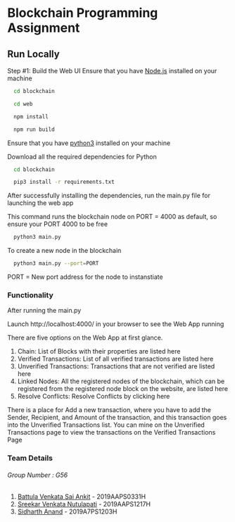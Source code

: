 # Blockchain Programming Assignment

## Run Locally

Step #1: Build the Web UI
Ensure that you have [Node.js](https://nodejs.org) installed on your machine

```bash
  cd blockchain
```
```bash
  cd web
```
```bash
  npm install
```
```bash
  npm run build
```

Ensure that you have [python3](python.org/downloads/) installed on your machine

Download all the required dependencies for Python

```bash
  cd blockchain
```

```bash
  pip3 install -r requirements.txt
```

After successfully installing the dependencies, run the main.py file for launching the web app

This command runs the blockchain node on PORT = 4000 as default, so ensure your PORT 4000 to be free
```bash
  python3 main.py
```

To create a new node in the blockchain
```bash
  python3 main.py --port=PORT
```
PORT = New port address for the node to instanstiate

### Functionality
After running the main.py

Launch http://localhost:4000/ in your browser to see the Web App running

There are five options on the Web App at first glance.
1. Chain: List of Blocks with their properties are listed here
2. Verified Transactions: List of all verified transactions are listed here
3. Unverified Transactions: Transactions that are not verified are listed here
4. Linked Nodes: All the registered nodes of the blockchain, which can be registered from the registered node block on the website, are listed here
5. Resolve Conflicts: Resolve Conflicts by clicking here

There is a place for Add a new transaction, where you have to add the Sender, Recipient, and Amount of the transaction, and this transaction goes into the Unverified Transactions list. You can mine on the Unverified Transactions page to view the transactions on the Verified Transactions Page

### Team Details
###### Group Number : G56
1. [Battula Venkata Sai Ankit](https://github.com/saiankit) - 2019AAPS0331H
2. [Sreekar Venkata Nutulapati](https://github.com/sreekarnv) - 2019AAPS1217H
3. [Sidharth Anand](https://github.com/sidharth-anand/) - 2019A7PS1203H